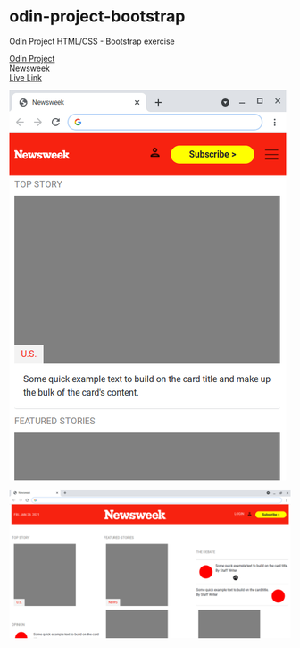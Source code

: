 # odin-project-bootstrap
Odin Project HTML/CSS - Bootstrap exercise

[Odin Project](https://theodinproject.com/courses/html-and-css/lessons/using-bootstrap) 
<br/>
[Newsweek](https://www.newsweek.com)
<br/>
[Live Link](https://jdegand.github.io/odin-project-bootstrap/)
<br/>

![Mobile](mobile.png)

![Full-Screen](full-screen.png)
